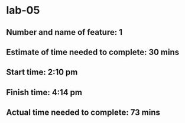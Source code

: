 # lab-05

## Number and name of feature: 1

## Estimate of time needed to complete: 30 mins 

## Start time:  2:10 pm

## Finish time: 4:14 pm

## Actual time needed to complete: 73 mins